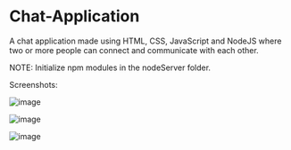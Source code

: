 # Chat-Application
A chat application made using HTML, CSS, JavaScript and NodeJS where two or more people can connect and communicate with each other.

NOTE: Initialize npm modules in the nodeServer folder.

Screenshots:

![image](https://user-images.githubusercontent.com/102346627/236183613-ebba98e4-348d-4953-bad9-799bed678b87.png)

![image](https://user-images.githubusercontent.com/102346627/236183649-e63b6db8-1047-47c8-bfdb-a5acf245a061.png)

![image](https://user-images.githubusercontent.com/102346627/236183815-ca220b79-fc38-48de-b14d-0469c7c9b4ed.png)


